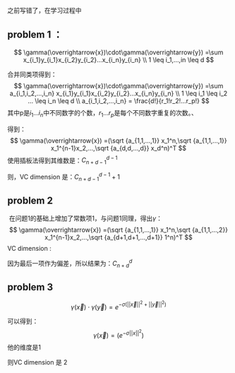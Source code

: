 之前写错了，在学习过程中

## problem 1 ：

$$
\gamma(\overrightarrow{x})\cdot\gamma(\overrightarrow{y})
=\sum x_{i_1}y_{i_1}x_{i_2}y_{i_2}...x_{i_n}y_{i_n}
\\ 1 \leq i_1,...,in \leq d
$$

合并同类项得到：
$$
\gamma(\overrightarrow{x})\cdot\gamma(\overrightarrow{y})
=\sum a_{i_1,i_2,...,i_n} x_{i_1}y_{i_1}x_{i_2}y_{i_2}...x_{i_n}y_{i_n}
\\ 1 \leq i_1 \leq i_2 ... \leq i_n \leq d
\\ a_{i_1,i_2,...,i_n} = \frac{d!}{r_1!r_2!...r_p!}
$$
其中p是$i_1...i_n$中不同数字的个数，$r_1...r_p$是每个不同数字重复的次数。、

得到：
$$
\gamma(\overrightarrow{x})
=(\sqrt {a_{1,1,...,1}} x_1^n,\sqrt {a_{1,1,...,1}} x_1^{n-1}x_2,...,\sqrt {a_{d,d,...,d}} x_d^n)^T
$$
使用插板法得到其维数是：$C_{n+d-1}^{d-1}$

则，VC dimension 是：$C_{n+d-1}^{d-1}+1$



## problem 2

​	在问题1的基础上增加了常数项1，与问题1同理，得出$\gamma$：
$$
\gamma(\overrightarrow{x})
=(\sqrt {a_{1,1,...,1}} x_1^n,\sqrt {a_{1,1,...,2}} x_1^{n-1}x_2,...,\sqrt {a_{d+1,d+1,...,d+1}} 1^n)^T
$$
VC dimension :

因为最后一项作为偏差，所以结果为：$C_{n+d}^d$





## problem 3

$$
\gamma(\overrightarrow{x})\cdot\gamma(\overrightarrow{y})
=e^{-\sigma(||\overrightarrow{x}||^2+||\overrightarrow{y}||^2)}
$$

可以得到：
$$
\gamma(\overrightarrow{x})=(e^{-\sigma||x||^2})
$$
他的维度是1

则VC dimension 是 2